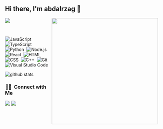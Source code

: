 ## Hi there, I'm abdalrzag 👋

<img align="right" width="350px" src="https://i0.wp.com/38.media.tumblr.com/86ea2b6213cd942836eefb5f763357bc/tumblr_nbjshc0BmR1slv5gyo1_500.gif"></img>

![](https://komarev.com/ghpvc/?username=Senpai-10&style=flat-square)


<br>

<div float="left">
  
  ![JavaScript](https://img.shields.io/badge/-JavaScript-333333?style=for-the-badge&logo=javascript)&nbsp;
  ![TypeScript](https://img.shields.io/badge/-TypeScript-333333?style=for-the-badge&logo=TypeScript)&nbsp;
  ![Python](https://img.shields.io/badge/-Python-333333?style=for-the-badge&logo=Python)&nbsp;
  ![Node.js](https://img.shields.io/badge/-Node.js-333333?style=for-the-badge&logo=node.js)&nbsp;
  ![React](https://img.shields.io/badge/-React-333333?style=for-the-badge&logo=React)&nbsp;
  ![HTML](https://img.shields.io/badge/-HTML-333333?style=for-the-badge&logo=HTML5)&nbsp;
  ![CSS](https://img.shields.io/badge/-CSS-333333?style=for-the-badge&logo=CSS3&logoColor=1572B6)&nbsp;
  ![C++](https://img.shields.io/badge/-c++-333333?style=for-the-badge&logo=c%2B%2B)&nbsp;
  ![Git](https://img.shields.io/badge/-Git-333333?style=for-the-badge&logo=Git)&nbsp;
  ![Visual Studio Code](https://img.shields.io/badge/-Visual%20Studio%20Code-333333?style=for-the-badge&logo=visual-studio-code&logoColor=007ACC)&nbsp;
  
</div>

![github stats](https://github-readme-stats.vercel.app/api?username=Senpai-10&include_all_commits=true&count_private=true&show_icons=true&theme=dracula&hide=stars)


### 🤝🏻 &nbsp;Connect with Me

<p align="left">

  <a href="https://discord.com/users/422611986506055681/"><img src="https://img.shields.io/badge/-!シ Senpai-1877F2?style=for-the-badge&logo=Discord&logoColor=white"/></a>
  <a href="https://twitter.com/abdulrzag1234/"><img src="https://img.shields.io/badge/-@abdulrzag1234-1877F2?style=for-the-badge&logo=Twitter&logoColor=white"/></a>
  
  
</p>

